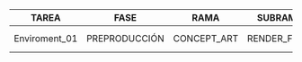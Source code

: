 |TAREA|FASE|RAMA|SUBRAMA|ASIGNADO|ESTIMACIÓN|ENTREGA|ESTADO|OBSERVACIONES
|:-----------------:|:-----------------:|:-----------------:|:-----------------:|:-----------------:|:-----------------:|:-----------------:|:-----------------:|:-----------------:|
|Enviroment_01|PREPRODUCCIÓN|CONCEPT_ART|RENDER_FINAL|Jose_Antonio|24h+|2019-10-27|ENTREGADO| ...   
